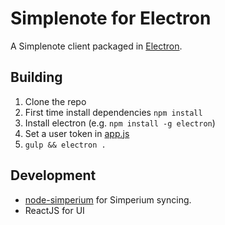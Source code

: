 # Simplenote for Electron

A Simplenote client packaged in [Electron][].

## Building

1. Clone the repo
2. First time install dependencies `npm install`
3. Install electron (e.g. `npm install -g electron`)
4. Set a user token in [app.js](https://github.com/Simperium/simplenote-electron/blob/master/lib/app.js#L7)
5. `gulp && electron .`

## Development

- [node-simperium](https://github.com/automattic/node-simperium) for Simperium syncing.
- ReactJS for UI

[Electron]: http://electron.atom.io